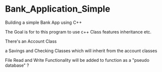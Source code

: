 # Bank_Application_Simple
Building a simple Bank App using C++


The Goal is for to this program to use c++ Class features inheritance etc.

There's an Account Class

a Savings and Checking Classes which will inherit from the account classes

File Read and Write Functionality will be added to function as a "pseudo database" ?
